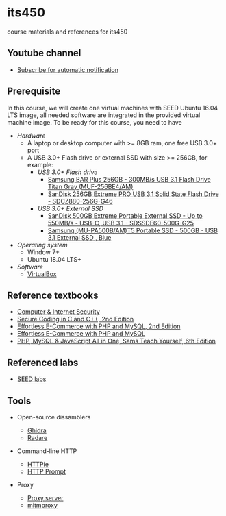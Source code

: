 # its450
course materials and references for its450

## Youtube channel
* [Subscribe for automatic notification](https://www.youtube.com/channel/UCjIWgywyl8qMGgxdzTlI63A)

## Prerequisite
In this course, we will create one virtual machines with SEED Ubuntu 16.04 LTS image, all needed software are integrated  in the provided virtual machine image. To be ready for this course, you need to have
* _Hardware_
  * A laptop or desktop computer with >= 8GB ram, one free USB 3.0+ port
  * A USB 3.0+ Flash drive or external SSD with size >= 256GB, for example:
    * _USB 3.0+ Flash drive_
      * [Samsung BAR Plus 256GB - 300MB/s USB 3.1 Flash Drive Titan Gray (MUF-256BE4/AM)](https://www.amazon.com/Samsung-BAR-Plus-32GB-MUF-32BE4/dp/B07BPKL2D2?ref\_=fsclp\_pl\_dp\_2&th=1)
      * [SanDisk 256GB Extreme PRO USB 3.1 Solid State Flash Drive - SDCZ880-256G-G46](https://www.amazon.com/dp/B01N7QDO7M/ref=emc\_b\_5\_t)
    * _USB 3.0+  External SSD_
      * [SanDisk 500GB Extreme Portable External SSD - Up to 550MB/s - USB-C, USB 3.1 - SDSSDE60-500G-G25](https://www.amazon.com/SanDisk-500GB-Extreme-Portable-External/dp/B078SWJ3CF/ref=sr\_1\_1?dchild=1&keywords=SanDisk\+500GB\+Extreme\+Portable\+External\+SSD\+-\+Up\+to\+550MB%2Fs\+-\+USB-C%2C\+USB\+3\.1\+-\+SDSSDE60-500G-G25&qid=1588950864&s=electronics&sr=1-1)
      * [Samsung (MU-PA500B/AM)T5 Portable SSD - 500GB - USB 3.1 External SSD , Blue ](https://www.amazon.com/Samsung-T5-Portable-SSD-MU-PA500B/dp/B073GZBT36?ref\_=fsclp\_pl\_dp\_3&th=1)
* _Operating system_
  * Window 7+ 
  * Ubuntu 18.04 LTS+
* _Software_
  * [VirtualBox](https://www.virtualbox.org/)

## Reference textbooks
* [Computer & Internet Security](https://www.handsonsecurity.net/)
* [Secure Coding in C and C++, 2nd Edition](https://www.pearson.com/us/higher-education/program/Seacord-Secure-Coding-in-C-and-C-2nd-Edition/PGM142190.html?tab=overview)
* [Effortless E-Commerce with PHP and MySQL, 2nd Edition](https://www.pearson.com/us/higher-education/program/Ullman-Effortless-E-Commerce-with-PHP-and-My-SQL-2nd-Edition/PGM137518.html?tab=overview)
* [Effortless E-Commerce with PHP and MySQL](https://larryullman.com/books/effortless-e-commerce-with-php-and-mysql/)
* [PHP, MySQL & JavaScript All in One, Sams Teach Yourself, 6th Edition](https://www.pearson.com/us/higher-education/program/Meloni-PHP-My-SQL-Java-Script-All-in-One-Sams-Teach-Yourself-6th-Edition/PGM332748.html)

## Referenced labs
* [SEED labs](https://seedsecuritylabs.org)

## Tools
* Open-source dissamblers
  * [Ghidra](https://ghidra-sre.org/)
  * [Radare](https://rada.re/r/)

* Command-line HTTP
  * [HTTPie](https://httpie.org/)
  * [HTTP Prompt](http://http-prompt.com/)

* Proxy
  * [Proxy server](https://en.wikipedia.org/wiki/Proxy\_server)
  * [mitmproxy](https://mitmproxy.org/)

